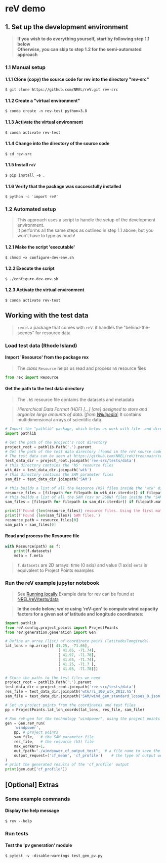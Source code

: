 # reV demo
## 1. Set up the development environment
> **If you wish to do everything yourself, start by following step 1.1 below
> <br>Otherwise, you can skip to step 1.2 for the semi-automated approach**
### 1.1 Manual setup
#### 1.1.1 Clone (copy) the source code for rev into the directory "rev-src"
`$ git clone https://github.com/NREL/reV.git rev-src`
#### 1.1.2 Create a "virtual environment"
`$ conda create -n rev-test python=3.8`
#### 1.1.3 Activate the virtual environment
`$ conda activate rev-test`
#### 1.1.4 Change into the directory of the source code
`$ cd rev-src`
#### 1.1.5 Install `reV`
`$ pip install -e .`
#### 1.1.6 Verify that the package was successfully installed
`$ python -c 'import reV'`

### 1.2 Automated setup
> This approach uses a script to handle the setup of the development environment.
><br>It performs all the same steps as outlined in step 1.1 above; but you won't have to type as much!
#### 1.2.1 Make the script 'executable'
`$ chmod +x configure-dev-env.sh`
#### 1.2.2 Execute the script
`$ ./configure-dev-env.sh`
#### 1.2.3 Activate the virtual environment
`$ conda activate rev-test`

## Working with the test data
> `rex` is a package that comes with `reV`. it handles the "behind-the-scenes" for resource data
### Load test data (Rhode Island)
#### Import 'Resource' from the package rex 
> The *class* `Resource` helps us read and process `h5` resource files
```py
from rex import Resource
```

#### Get the path to the test data directory
> The `.h5` resource file contains the datasets and metadata

> *Hierarchical Data Format (HDF) [...] [are] designed to store and organize large amounts of data.* [*from [Wikipedia](https://en.wikipedia.org/wiki/Hierarchical_Data_Format)*] It contains multidimensional arrays of scientific data.

```py
# Import the "pathlib" package, which helps us work with file- and directory paths
import pathlib

# Get the path of the project's root directory
project_root = pathlib.Path('.').parent
# Get the path of the test data directory (found in the reV source code we cloned in step 1)
# The test data can be seen at https://github.com/NREL/reV/tree/main/tests/data
test_data_dir = project_root.joinpath('rev-src/tests/data')
# this directory contains the 'h5' resource files
wtk_dir = test_data_dir.joinpath('wtk')
# this directory contains the SAM parameter files
sam_dir = test_data_dir.joinpath('SAM')

# this builds a list of all the Resource (h5) files inside the "wtk" directory
resource_files = [filepath for filepath in wtk_dir.iterdir() if filepath.match("*.h5")]
# this builds a list of all the SAM (csv or JSON) files inside the "SAM" directory
sam_files = [filepath for filepath in sam_dir.iterdir() if filepath.match("*.(json|csv)")]

print(f'Found {len(resource_files)} resource files. Using the first match as resource.')
print(f'Found {len(sam_files)} SAM files.')
resource_path = resource_files[0]
sam_path = sam_files[0]
```

#### Read and process the Resource file
```py
with Resource(path) as f:
	print(f.datasets)
	meta = f.meta
```

> `f.datasets` are 2D arrays: time (0 axis) and value (1 axis)
> `meta` is equivalent to Project Points examples


### Run the reV example jupyter notebook
> See [Running locally](https://github.com/NREL/reV/tree/main/examples/running_locally)
> Example data for rev can be found at [NREL/reV/tests/data](https://github.com/NREL/reV/tree/main/tests/data)

>**In the code below; we're using 'reV-gen' to compute wind capacity factors for a given set of latitude and longitude coordinates:**
```py
import pathlib
from reV.config.project_points import ProjectPoints
from reV.generation.generation import Gen

# Define an array (list) of coordinate pairs (latitude/longitude)
lat_lons = np.array([[ 41.25, -71.66],
                        [ 41.05, -71.74],
                        [ 41.97, -71.78],
                        [ 41.65, -71.74],
                        [ 41.25, -71.7 ],
                        [ 41.05, -71.78]])

# Store the paths to the test files we need
project_root = pathlib.Path('.').parent
test_data_dir = project_root.joinpath('rev-src/tests/data')
res_file = test_data_dir.joinpath('wtk/ri_100_wtk_2012.h5')
sam_file = test_data_dir.joinpath('SAM/wind_gen_standard_losses_0.json')

# Set up project points from the coordinates and test files
pp = ProjectPoints.lat_lon_coords(lat_lons, res_file, sam_file)

# Run reV-gen for the technology "windpower", using the project points and test files
gen = Gen.reV_run(
    'windpower',
    pp, # project points
    sam_file,   # the SAM parameter file
    res_file,   # the resource (h5) file
    max_workers=1,
    out_fpath="./windpower_cf_output_test",  # a file name to save the output as
    output_request=('cf_mean', 'cf_profile')    # the type of output we want
)
# print the generated results of the 'cf_profile' output
print(gen.out['cf_profile'])
```

## [Optional] Extras
### Some example commands
#### Display the help message
`$ rev --help`
### Run tests
#### Test the 'pv generation' module
`$ pytest -v -disable-warnings test_gen_pv.py`
